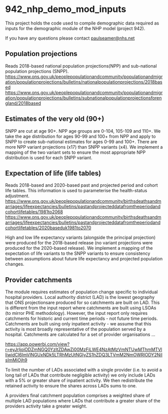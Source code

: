 # 942_nhp_demo_mod_inputs

This project holds the code used to compile demographic data required as inputs for the demographic module of the NHP model (project 942).

If you have any questions please contact paulseamer@nhs.net

## Population projections
Reads 2018-based national population projections(NPP) and sub-national population projections (SNPP).
https://www.ons.gov.uk/peoplepopulationandcommunity/populationandmigration/populationprojections/bulletins/nationalpopulationprojections/2018based
https://www.ons.gov.uk/peoplepopulationandcommunity/populationandmigration/populationprojections/bulletins/subnationalpopulationprojectionsforengland/2018based


## Estimates of the very old (90+)
SNPP are cut at age 90+. NPP age groups are 0-104, 105-109 and 110+. We take the age distribution for ages 90-99 and 100+ from NPP and apply to SNPP to create sub-national estimates for ages 0-99 and 100+. There are more NPP variant projections (x17) than SNPP variants (x4). We implement a mapping of the two variant sets to ensure the most appropriate NPP distribution is used for each SNPP variant. 

## Expectation of life (life tables)
Reads 2018-based and 2020-based past and projected period and cohort life tables. This information is used to parameterise the health-status adjustment.
https://www.ons.gov.uk/peoplepopulationandcommunity/birthsdeathsandmarriages/lifeexpectancies/bulletins/pastandprojecteddatafromtheperiodandcohortlifetables/1981to2068
https://www.ons.gov.uk/peoplepopulationandcommunity/birthsdeathsandmarriages/lifeexpectancies/bulletins/pastandprojecteddatafromtheperiodandcohortlifetables/2020baseduk1981to2070

High and low life expectancy variants (alongside the principal projection) were produced for the 2018-based release (no variant projections were produced for the 2020-based release). We implement a mapping of the expectation of life variants to the SNPP variants to ensure consistency between assumptions about future life expectancy and projected population changes.

## Provider catchments
The module requires estimates of population change specific to individual hospital providers. Local authority district (LAD) is the lowest geography that ONS projectionsare produced for so catchments are built on LAD. This is different from the input report where catchments are built using LSOAs (to mirror PHE methodology). However, the input report only requires catchments for historic and current time periods - not future time periods. Catchments are built using only inpatient activity - we assume that this activity is most broadly representative of the population served by a hospital. Catchments are calculated for a set of provider organisations ...

https://app.powerbi.com/view?r=eyJrIjoiODZmNGQ0YzItZDAwZi00MzFiLWE4NzAtMzVmNTUwMThmMTVlIiwidCI6ImVlNGUxNDk5LTRhMzUtNGIyZS1hZDQ3LTVmM2NmOWRlODY2NiIsImMiOjh9

To limit the number of LADs associated with a single provider (i.e. to avoid a long tail of LADs that contribute negligible activity) we only include LADs with a 5% or greater share of inpatient activity. We then redistribute the retained activity to ensure the shares across LADs sums to one.

A providers final catchment population comprises a weighted share of multiple LAD populations where LADs that contribute a greater share of the providers activity take a greater weight. 
